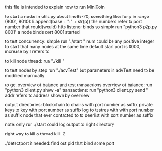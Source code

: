 this file is intended to explain how to run MiniCoin

to start a node:
in utils.py about line65-70, something like:
        for p in range (8001, 8010):
            li.append(base + ":" + str(p))
the numbers refer to port number that could(would) http listener binds
so simple run "python3 p2p.py 8001"
a node binds port 8001 started

to test concurrency:
simple run "./start <num>"
num could be any positive integer
to start that many nodes at the same time
default start port is 8000, increase by 1 refers to <num>

to kill node thread:
run "./kill <num>"

to test nodes by step
run "./advTest"
but parameters in advTest need to be modified mannually

to get overview of balance and test transactions
overview of balance: run "python3 client.py show <num> -a"
transactions: run "python3 client.py send <index> <amount> <addr>"
addr refers to address shown by overview

output directories:
blockchain to chains with port number as suffix
private keys to key with port number as suffix
log to testres with with port number as suffix
node that ever contacted to to peerlist with port number as suffix

note: only run ./start could log output to right directory

right way to kill a thread
kill -2 <pid>

./detectport if needed:
find out pid that bind some port
